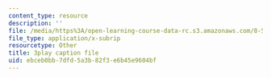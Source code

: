 ```yaml
---
content_type: resource
description: ''
file: /media/https%3A/open-learning-course-data-rc.s3.amazonaws.com/8-591j-systems-biology-fall-2014/ebceb0bb7dfd5a3b82f3e6b45e9604bf_EFXjKHdbi6A.vtt
file_type: application/x-subrip
resourcetype: Other
title: 3play caption file
uid: ebceb0bb-7dfd-5a3b-82f3-e6b45e9604bf
---
```

